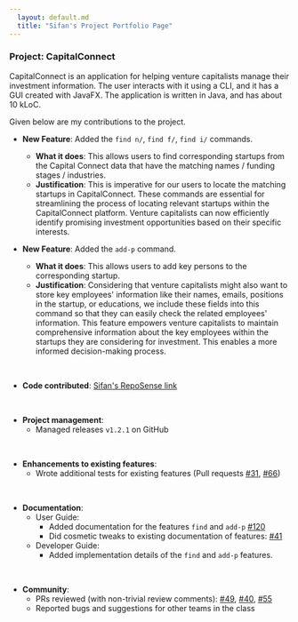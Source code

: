 ```yaml
---
  layout: default.md
  title: "Sifan's Project Portfolio Page"
---
```


### Project: CapitalConnect

CapitalConnect is an application for helping venture capitalists manage their investment information. The user interacts with it using a CLI, and it has a GUI created with JavaFX. The application is written in Java, and has about 10 kLoC.

Given below are my contributions to the project.

* **New Feature**: Added the `find n/`, `find f/`, `find i/` commands.
  * **What it does**: This allows users to find corresponding startups from the Capital Connect data that have the matching names / funding stages / industries.
  * **Justification**: This is imperative for our users to locate the matching startups in CapitalConnect. These commands are essential for streamlining the process of locating relevant startups within the CapitalConnect platform. Venture capitalists can now efficiently identify promising investment opportunities based on their specific interests.

* **New Feature**: Added the `add-p` command.
  * **What it does**: This allows users to add key persons to the corresponding startup.
  * **Justification**: Considering that venture capitalists might also want to store key employees' information like their names, emails, positions in the startup, or educations, we include these fields into this command so that they can easily check the related employees' information. This feature empowers venture capitalists to maintain comprehensive information about the key employees within the startups they are considering for investment. This enables a more informed decision-making process.

<br>

* **Code contributed**: [Sifan's RepoSense link](https://nus-cs2103-ay2324s2.github.io/tp-dashboard/?search=yespiggy&breakdown=true)

<br>

* **Project management**:
  * Managed releases `v1.2.1` on GitHub

<br>

* **Enhancements to existing features**:
  * Wrote additional tests for existing features (Pull requests [\#31](https://github.com/AY2324S2-CS2103T-W09-2/tp/pull/31/files),  [\#66](https://github.com/AY2324S2-CS2103T-W09-2/tp/pull/66))

<br>

* **Documentation**:
  * User Guide:
    * Added documentation for the features `find` and `add-p` [\#120](https://github.com/AY2324S2-CS2103T-W09-2/tp/pull/120)
    * Did cosmetic tweaks to existing documentation of features: [\#41](https://github.com/AY2324S2-CS2103T-W09-2/tp/pull/41)
  * Developer Guide:
    * Added implementation details of the `find` and `add-p` features.

<br>

* **Community**:
  * PRs reviewed (with non-trivial review comments): [\#49](https://github.com/AY2324S2-CS2103T-W09-2/tp/pull/49), [\#40](https://github.com/AY2324S2-CS2103T-W09-2/tp/pull/40), [\#55](https://github.com/AY2324S2-CS2103T-W09-2/tp/pull/55)
  * Reported bugs and suggestions for other teams in the class




